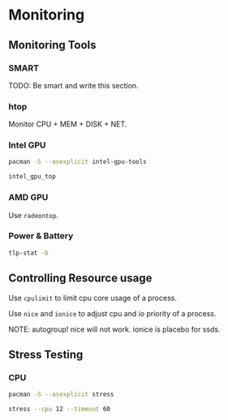 # Monitoring

## Monitoring Tools

### SMART

TODO: Be smart and write this section.


### htop

Monitor CPU + MEM + DISK + NET.


### Intel GPU

```sh
pacman -S --asexplicit intel-gpu-tools

intel_gpu_top
```


### AMD GPU

Use `radeontop`.


### Power & Battery

```sh
tlp-stat -b
```


## Controlling Resource usage

Use `cpulimit` to limit cpu core usage of a process.

Use `nice` and `ionice` to adjust cpu and io priority of a process.

NOTE: autogroup! nice will not work. ionice is placebo for ssds.


## Stress Testing

### CPU

```sh
pacman -S --asexplicit stress

stress --cpu 12 --timeout 60
```
